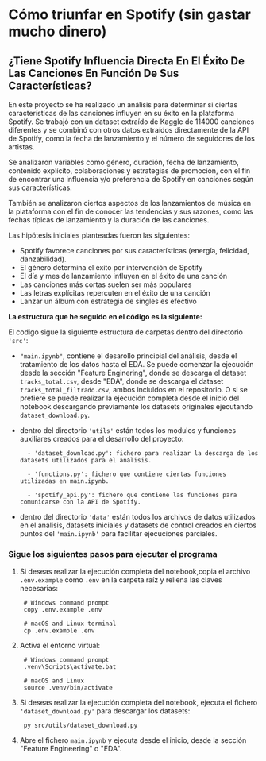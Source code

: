 # Cómo triunfar en Spotify (sin gastar mucho dinero)
## ¿Tiene Spotify Influencia Directa En El Éxito De Las Canciones En Función De Sus Características?

En este proyecto se ha realizado un análisis para determinar si ciertas características de las canciones influyen en su éxito en la plataforma Spotify. Se trabajó con un dataset extraído de Kaggle de 114000 canciones diferentes y se combinó con otros datos extraídos directamente de la API de Spotify, como la fecha de lanzamiento y el número de seguidores de los artistas.

Se analizaron variables como género, duración, fecha de lanzamiento, contenido explícito, colaboraciones y estrategias de promoción, con el fin de encontrar una influencia y/o preferencia de Spotify en canciones según sus características.

También se analizaron ciertos aspectos de los lanzamientos de música en la plataforma con el fin de conocer las tendencias y sus razones, como las fechas típicas de lanzamiento y la duración de las canciones.

Las hipótesis iniciales planteadas fueron las siguientes:
- Spotify favorece canciones por sus características (energía, felicidad, danzabilidad).
- El género determina el éxito por intervención de Spotify
- El día y mes de lanzamiento influyen en el éxito de una canción
- Las canciones más cortas suelen ser más populares
- Las letras explícitas repercuten en el éxito de una canción
- Lanzar un álbum con estrategia de singles es efectivo


__La estructura que he seguido en el código es la siguiente:__

El codigo sigue la siguiente estructura de carpetas dentro del directorio `'src'`:

- `"main.ipynb"`, contiene el desarollo principial del análisis, desde el tratamiento de los datos hasta el EDA. Se puede comenzar la ejecución desde la sección "Feature Enginering", donde se descarga el dataset `tracks_total.csv`, desde "EDA", donde se descarga el dataset `tracks_total_filtrado.csv`, ambos incluidos en el repositorio. O si se prefiere se puede realizar la ejecución completa desde el inicio del notebook descargando previamente los datasets originales ejecutando `dataset_download.py`.

- dentro del directorio `'utils'` están todos los modulos y funciones auxiliares creados para el desarrollo del proyecto:

        - 'dataset_download.py': fichero para realizar la descarga de los datasets utilizados para el análisis.

        - 'functions.py': fichero que contiene ciertas funciones utilizadas en main.ipynb.
        
        - 'spotify_api.py': fichero que contiene las funciones para comunicarse con la API de Spotify.

- dentro del directorio `'data'` están todos los archivos de datos utilizados en el analisis, datasets iniciales y datasets de control creados en ciertos puntos del `'main.ipynb'` para facilitar ejecuciones parciales.

### Sigue los siguientes pasos para ejecutar el programa
1. Si deseas realizar la ejecución completa del notebook,copia el archivo `.env.example` como `.env` en la carpeta raíz y rellena las claves necesarias:

        # Windows command prompt
        copy .env.example .env

        # macOS and Linux terminal
        cp .env.example .env

2. Activa el entorno virtual:

        # Windows command prompt
        .venv\Scripts\activate.bat
    
        # macOS and Linux
        source .venv/bin/activate

3. Si deseas realizar la ejecución completa del notebook, ejecuta el fichero `'dataset_download.py'` para descargar los datasets:

        py src/utils/dataset_download.py

4. Abre el fichero `main.ipynb` y ejecuta desde el inicio, desde la sección "Feature Engineering" o "EDA".
